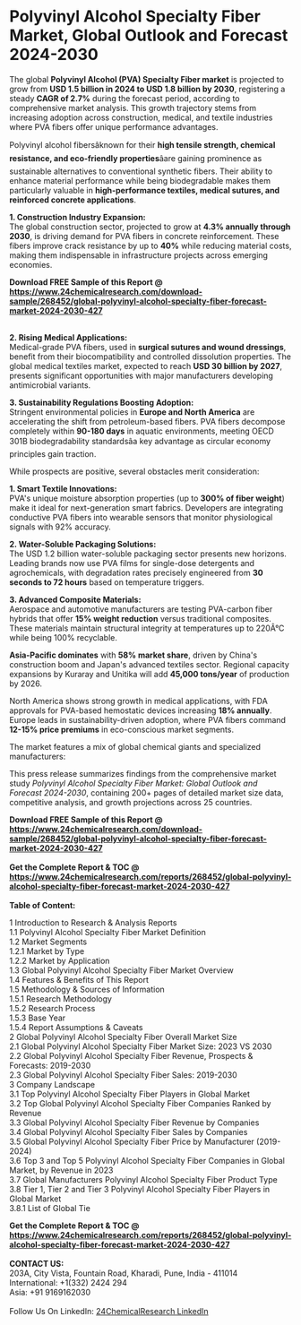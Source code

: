 <h1>Polyvinyl Alcohol Specialty Fiber Market, Global Outlook and Forecast 2024-2030</h1><p>The global <strong>Polyvinyl Alcohol (PVA) Specialty Fiber market</strong> is projected to grow from <strong>USD 1.5 billion in 2024 to USD 1.8 billion by 2030</strong>, registering a steady <strong>CAGR of 2.7%</strong> during the forecast period, according to comprehensive market analysis. This growth trajectory stems from increasing adoption across construction, medical, and textile industries where PVA fibers offer unique performance advantages.</p><p>Polyvinyl alcohol fibersâknown for their <strong>high tensile strength, chemical resistance, and eco-friendly properties</strong>âare gaining prominence as sustainable alternatives to conventional synthetic fibers. Their ability to enhance material performance while being biodegradable makes them particularly valuable in <strong>high-performance textiles, medical sutures, and reinforced concrete applications</strong>.</p><p><strong>1. Construction Industry Expansion:</strong><br>
The global construction sector, projected to grow at <strong>4.3% annually through 2030</strong>, is driving demand for PVA fibers in concrete reinforcement. These fibers improve crack resistance by up to <strong>40%</strong> while reducing material costs, making them indispensable in infrastructure projects across emerging economies.</p><div><b>Download FREE Sample of this Report @ 
            <a href="https://www.24chemicalresearch.com/download-sample/268452/global-polyvinyl-alcohol-specialty-fiber-forecast-market-2024-2030-427">
            https://www.24chemicalresearch.com/download-sample/268452/global-polyvinyl-alcohol-specialty-fiber-forecast-market-2024-2030-427</a></b></div><br><p><strong>2. Rising Medical Applications:</strong><br>
Medical-grade PVA fibers, used in <strong>surgical sutures and wound dressings</strong>, benefit from their biocompatibility and controlled dissolution properties. The global medical textiles market, expected to reach <strong>USD 30 billion by 2027</strong>, presents significant opportunities with major manufacturers developing antimicrobial variants.</p><p><strong>3. Sustainability Regulations Boosting Adoption:</strong><br>
Stringent environmental policies in <strong>Europe and North America</strong> are accelerating the shift from petroleum-based fibers. PVA fibers decompose completely within <strong>90-180 days</strong> in aquatic environments, meeting OECD 301B biodegradability standardsâa key advantage as circular economy principles gain traction.</p><p>While prospects are positive, several obstacles merit consideration:</p><p><strong>1. Smart Textile Innovations:</strong><br>
PVA's unique moisture absorption properties (up to <strong>300% of fiber weight</strong>) make it ideal for next-generation smart fabrics. Developers are integrating conductive PVA fibers into wearable sensors that monitor physiological signals with 92% accuracy.</p><p><strong>2. Water-Soluble Packaging Solutions:</strong><br>
The USD 1.2 billion water-soluble packaging sector presents new horizons. Leading brands now use PVA films for single-dose detergents and agrochemicals, with degradation rates precisely engineered from <strong>30 seconds to 72 hours</strong> based on temperature triggers.</p><p><strong>3. Advanced Composite Materials:</strong><br>
Aerospace and automotive manufacturers are testing PVA-carbon fiber hybrids that offer <strong>15% weight reduction</strong> versus traditional composites. These materials maintain structural integrity at temperatures up to 220Â°C while being 100% recyclable.</p><p><strong>Asia-Pacific dominates</strong> with <strong>58% market share</strong>, driven by China's construction boom and Japan's advanced textiles sector. Regional capacity expansions by Kuraray and Unitika will add <strong>45,000 tons/year</strong> of production by 2026.</p><p>North America shows strong growth in medical applications, with FDA approvals for PVA-based hemostatic devices increasing <strong>18% annually</strong>. Europe leads in sustainability-driven adoption, where PVA fibers command <strong>12-15% price premiums</strong> in eco-conscious market segments.</p><p>The market features a mix of global chemical giants and specialized manufacturers:</p><p>This press release summarizes findings from the comprehensive market study <em>Polyvinyl Alcohol Specialty Fiber Market: Global Outlook and Forecast 2024-2030</em>, containing 200+ pages of detailed market size data, competitive analysis, and growth projections across 25 countries.</p><div><b>Download FREE Sample of this Report @ 
            <a href="https://www.24chemicalresearch.com/download-sample/268452/global-polyvinyl-alcohol-specialty-fiber-forecast-market-2024-2030-427">
            https://www.24chemicalresearch.com/download-sample/268452/global-polyvinyl-alcohol-specialty-fiber-forecast-market-2024-2030-427</a></b></div><br><div><b>Get the Complete Report & TOC @ 
            <a href="https://www.24chemicalresearch.com/reports/268452/global-polyvinyl-alcohol-specialty-fiber-forecast-market-2024-2030-427">
            https://www.24chemicalresearch.com/reports/268452/global-polyvinyl-alcohol-specialty-fiber-forecast-market-2024-2030-427</a></b></div><br>
            <b>Table of Content:</b><p>1 Introduction to Research & Analysis Reports<br />
    1.1 Polyvinyl Alcohol Specialty Fiber Market Definition<br />
    1.2 Market Segments<br />
        1.2.1 Market by Type<br />
        1.2.2 Market by Application<br />
    1.3 Global Polyvinyl Alcohol Specialty Fiber Market Overview<br />
    1.4 Features & Benefits of This Report<br />
    1.5 Methodology & Sources of Information<br />
        1.5.1 Research Methodology<br />
        1.5.2 Research Process<br />
        1.5.3 Base Year<br />
        1.5.4 Report Assumptions & Caveats<br />
2 Global Polyvinyl Alcohol Specialty Fiber Overall Market Size<br />
    2.1 Global Polyvinyl Alcohol Specialty Fiber Market Size: 2023 VS 2030<br />
    2.2 Global Polyvinyl Alcohol Specialty Fiber Revenue, Prospects & Forecasts: 2019-2030<br />
    2.3 Global Polyvinyl Alcohol Specialty Fiber Sales: 2019-2030<br />
3 Company Landscape<br />
    3.1 Top Polyvinyl Alcohol Specialty Fiber Players in Global Market<br />
    3.2 Top Global Polyvinyl Alcohol Specialty Fiber Companies Ranked by Revenue<br />
    3.3 Global Polyvinyl Alcohol Specialty Fiber Revenue by Companies<br />
    3.4 Global Polyvinyl Alcohol Specialty Fiber Sales by Companies<br />
    3.5 Global Polyvinyl Alcohol Specialty Fiber Price by Manufacturer (2019-2024)<br />
    3.6 Top 3 and Top 5 Polyvinyl Alcohol Specialty Fiber Companies in Global Market, by Revenue in 2023<br />
    3.7 Global Manufacturers Polyvinyl Alcohol Specialty Fiber Product Type<br />
    3.8 Tier 1, Tier 2 and Tier 3 Polyvinyl Alcohol Specialty Fiber Players in Global Market<br />
        3.8.1 List of Global Tie</p><div><b>Get the Complete Report & TOC @ 
            <a href="https://www.24chemicalresearch.com/reports/268452/global-polyvinyl-alcohol-specialty-fiber-forecast-market-2024-2030-427">
            https://www.24chemicalresearch.com/reports/268452/global-polyvinyl-alcohol-specialty-fiber-forecast-market-2024-2030-427</a></b></div><br><b>CONTACT US:</b><br>
            203A, City Vista, Fountain Road, Kharadi, Pune, India - 411014<br>
            International: +1(332) 2424 294<br>
            Asia: +91 9169162030 <br><br>
            Follow Us On LinkedIn: <a href="https://www.linkedin.com/company/24chemicalresearch/">24ChemicalResearch LinkedIn</a>